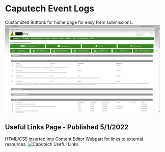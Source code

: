 # Caputech Event Logs
Customized Buttons for home page for easy form submissions.
![Caputech Home](https://github.com/JordonOsborne/Eastman/blob/main/Caputech/CaputechHome.png)

## Useful Links Page - Published 5/1/2022
HTML/CSS inserted into Content Editor Webpart for links to external resources.
![Caputech Useful Links](C:\Users\u773352\Downloads\Caputech\CaputechUsefulLinks.png)
